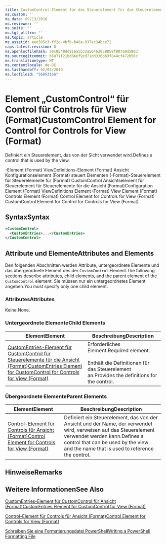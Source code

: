 ```yaml
---
title: CustomControl-Element für das Steuerelement für die Steuerelemente für die Ansicht (Format) | Microsoft-Dokumentation
ms.custom: ''
ms.date: 09/13/2016
ms.reviewer: ''
ms.suite: ''
ms.tgt_pltfrm: ''
ms.topic: article
ms.assetid: eee505c3-ff2c-4bfb-b48a-037ec34bce72
caps.latest.revision: 8
ms.openlocfilehash: a0c8548dd916a5b32a56462058858f887a9d5803
ms.sourcegitcommit: b6871f21bd666f9cd71dd336bb3f844cf472b56c
ms.translationtype: MT
ms.contentlocale: de-DE
ms.lasthandoff: 02/03/2019
ms.locfileid: "56853166"
---
```

# <a name="customcontrol-element-for-control-for-controls-for-view-format"></a><span data-ttu-id="9e9c8-102">Element „CustomControl“ für Control für Controls für View (Format)</span><span class="sxs-lookup"><span data-stu-id="9e9c8-102">CustomControl Element for Control for Controls for View (Format)</span></span>

<span data-ttu-id="9e9c8-103">Definiert ein Steuerelement, das von der Sicht verwendet wird.</span><span class="sxs-lookup"><span data-stu-id="9e9c8-103">Defines a control that is used by the view.</span></span>

<span data-ttu-id="9e9c8-104">-Element (Format) ViewDefinitions-Element (Format) Ansicht Konfigurationselement (Format) steuert Elementen (-Format)-Steuerelement für Steuerelemente für (Format) CustomControl Ansichtselement für Steuerelement für Steuerelemente für die Ansicht (Format)</span><span class="sxs-lookup"><span data-stu-id="9e9c8-104">Configuration Element (Format) ViewDefinitions Element (Format) View Element (Format) Controls Element (Format) Control Element for Controls for View (Format) CustomControl Element for Control for Controls for View (Format)</span></span>

## <a name="syntax"></a><span data-ttu-id="9e9c8-105">Syntax</span><span class="sxs-lookup"><span data-stu-id="9e9c8-105">Syntax</span></span>

```xml
<CustomControl>
  <CustomEntries>...</CustomEntries>
</CustomControl>
```

## <a name="attributes-and-elements"></a><span data-ttu-id="9e9c8-106">Attribute und Elemente</span><span class="sxs-lookup"><span data-stu-id="9e9c8-106">Attributes and Elements</span></span>

<span data-ttu-id="9e9c8-107">Den folgenden Abschnitten werden Attribute, untergeordnete Elemente und das übergeordnete Element des der `CustomControl` Element.</span><span class="sxs-lookup"><span data-stu-id="9e9c8-107">The following sections describe attributes, child elements, and the parent element of the `CustomControl` element.</span></span> <span data-ttu-id="9e9c8-108">Sie müssen nur ein untergeordnetes Element angeben.</span><span class="sxs-lookup"><span data-stu-id="9e9c8-108">You must specify only one child element.</span></span>

### <a name="attributes"></a><span data-ttu-id="9e9c8-109">Attributes</span><span class="sxs-lookup"><span data-stu-id="9e9c8-109">Attributes</span></span>

<span data-ttu-id="9e9c8-110">Keine.</span><span class="sxs-lookup"><span data-stu-id="9e9c8-110">None.</span></span>

### <a name="child-elements"></a><span data-ttu-id="9e9c8-111">Untergeordnete Elemente</span><span class="sxs-lookup"><span data-stu-id="9e9c8-111">Child Elements</span></span>

|<span data-ttu-id="9e9c8-112">Element</span><span class="sxs-lookup"><span data-stu-id="9e9c8-112">Element</span></span>|<span data-ttu-id="9e9c8-113">Beschreibung</span><span class="sxs-lookup"><span data-stu-id="9e9c8-113">Description</span></span>|
|-------------|-----------------|
|[<span data-ttu-id="9e9c8-114">CustomEntries-Element für CustomControl für Steuerelemente für die Ansicht (Format)</span><span class="sxs-lookup"><span data-stu-id="9e9c8-114">CustomEntries Element for CustomControl for Controls for View (Format)</span></span>](./customentries-element-for-customcontrol-for-controls-for-view-format.md)|<span data-ttu-id="9e9c8-115">Erforderliches Element.</span><span class="sxs-lookup"><span data-stu-id="9e9c8-115">Required element.</span></span><br /><br /> <span data-ttu-id="9e9c8-116">Enthält die Definitionen für das Steuerelement an.</span><span class="sxs-lookup"><span data-stu-id="9e9c8-116">Provides the definitions for the control.</span></span>|

### <a name="parent-elements"></a><span data-ttu-id="9e9c8-117">Übergeordnete Elemente</span><span class="sxs-lookup"><span data-stu-id="9e9c8-117">Parent Elements</span></span>

|<span data-ttu-id="9e9c8-118">Element</span><span class="sxs-lookup"><span data-stu-id="9e9c8-118">Element</span></span>|<span data-ttu-id="9e9c8-119">Beschreibung</span><span class="sxs-lookup"><span data-stu-id="9e9c8-119">Description</span></span>|
|-------------|-----------------|
|[<span data-ttu-id="9e9c8-120">Control-Element für Controls für Ansicht (Format)</span><span class="sxs-lookup"><span data-stu-id="9e9c8-120">Control Element for Controls for View (Format)</span></span>](./control-element-for-controls-for-view-format.md)|<span data-ttu-id="9e9c8-121">Definiert ein Steuerelement, das von der Ansicht und der Name, der verwendet wird, verweisen auf das Steuerelement verwendet werden kann.</span><span class="sxs-lookup"><span data-stu-id="9e9c8-121">Defines a control that can be used by the view and the name that is used to reference the control.</span></span>|

## <a name="remarks"></a><span data-ttu-id="9e9c8-122">Hinweise</span><span class="sxs-lookup"><span data-stu-id="9e9c8-122">Remarks</span></span>

## <a name="see-also"></a><span data-ttu-id="9e9c8-123">Weitere Informationen</span><span class="sxs-lookup"><span data-stu-id="9e9c8-123">See Also</span></span>

[<span data-ttu-id="9e9c8-124">CustomEntries-Element für CustomControl für Ansicht (Format)</span><span class="sxs-lookup"><span data-stu-id="9e9c8-124">CustomEntries Element for CustomControl for View (Format)</span></span>](./customentries-element-for-customcontrol-for-controls-for-configuration-format.md)

[<span data-ttu-id="9e9c8-125">Control-Element für Controls für Ansicht (Format)</span><span class="sxs-lookup"><span data-stu-id="9e9c8-125">Control Element for Controls for View (Format)</span></span>](./control-element-for-controls-for-view-format.md)

[<span data-ttu-id="9e9c8-126">Schreiben Sie eine Formatierungsdatei PowerShell</span><span class="sxs-lookup"><span data-stu-id="9e9c8-126">Writing a PowerShell Formatting File</span></span>](./writing-a-powershell-formatting-file.md)

